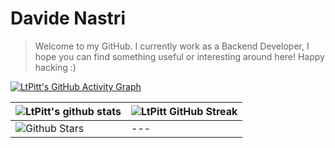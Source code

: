 # Davide Nastri
> Welcome to my GitHub. 
> I currently work as a Backend Developer, I hope you can find something useful or interesting around here!
> Happy hacking :) 

[![LtPitt's GitHub Activity Graph](https://activity-graph.herokuapp.com/graph?username=ltpitt&theme=tokyonight)](https://git.io/praveenscience)

| ![LtPitt's github stats](https://github-readme-stats.vercel.app/api?username=ltpitt&show_icons=true&theme=tokyonight) | ![LtPitt GitHub Streak](https://github-readme-streak-stats.herokuapp.com/?user=ltpitt&theme=tokyonight) |
| --- | --- |
| ![Github Stars](https://github-readme-stats.vercel.app/api?username=ltpitt&theme=tokyonight&show_icons=true&locale=en&count_private=true&hide_rank=true&custom_title=My%20GitHub%20Stats&disable_animations=true) | --- |


